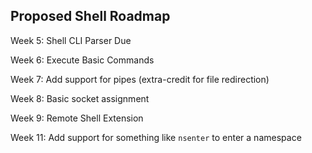 ## Proposed Shell Roadmap

Week 5:  Shell CLI Parser Due

Week 6:  Execute Basic Commands

Week 7:  Add support for pipes (extra-credit for file redirection)

Week 8:  Basic socket assignment

Week 9:  Remote Shell Extension

Week 11: Add support for something like `nsenter` to enter a namespace
